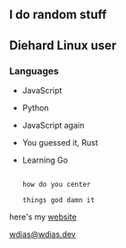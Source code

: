 ## I do random stuff

## Diehard Linux user

### Languages
- JavaScript
- Python
- JavaScript again
- You guessed it, Rust
- Learning Go


                                                                        how do you center
                                                                          things god damn it

here's my [website](https://wdias.dev/)

wdias@wdias.dev

